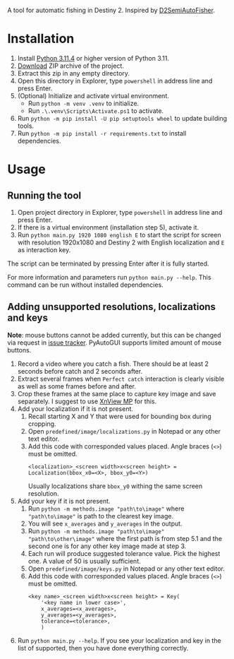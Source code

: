 A tool for automatic fishing in Destiny 2.
Inspired by [D2SemiAutoFisher](https://github.com/Chadhendrixs/D2SemiAutoFisher).

# Installation

1. Install [Python 3.11.4](https://www.python.org/downloads/release/python-3114/)
   or higher version of Python 3.11.
2. [Download](https://github.com/Prometheus3375/destiny2-auto-fishing/archive/refs/heads/main.zip)
   ZIP archive of the project.
3. Extract this zip in any empty directory.
4. Open this directory in Explorer, type `powershell` in address line and press Enter.
5. (Optional) Initialize and activate virtual environment.
    - Run `python -m venv .venv` to initialize.
    - Run `.\.venv\Scripts\Activate.ps1` to activate.
6. Run `python -m pip install -U pip setuptools wheel` to update building tools.
7. Run `python -m pip install -r requirements.txt` to install dependencies.

# Usage

## Running the tool

1. Open project directory in Explorer, type `powershell` in address line and press Enter.
2. If there is a virtual environment (installation step 5), activate it.
3. Run `python main.py 1920 1080 english E` to start the script
   for screen with resolution 1920x1080 and Destiny 2
   with English localization and `E` as interaction key.

The script can be terminated by pressing Enter after it is fully started.

For more information and parameters run `python main.py --help`.
This command can be run without installed dependencies.

## Adding unsupported resolutions, localizations and keys

**Note**: mouse buttons cannot be added currently, but this can be changed via request in
[issue tracker](https://github.com/Prometheus3375/destiny2-auto-fishing/issues).
PyAutoGUI supports limited amount of mouse buttons.

1. Record a video where you catch a fish. There should be at least 2 seconds before catch and
   2 seconds after.
2. Extract several frames when `Perfect catch` interaction is clearly visible as well as some
   frames before and after.
3. Crop these frames at the same place to capture key image and save separately.
   I suggest to use [XnView MP](https://www.xnview.com/en/xnviewmp/) for this.
4. Add your localization if it is not present.
    1. Recall starting X and Y that were used for bounding box during cropping.
    2. Open `predefined/image/localizations.py` in Notepad or any other text editor.
    3. Add this code with corresponded values placed. Angle braces (`<>`) must be omitted.
       ```
       <localization>_<screen width>x<screen height> = Localization(bbox_x0=<X>, bbox_y0=<Y>)
       ```
       Usually localizations share `bbox_y0` withing the same screen resolution.
5. Add your key if it is not present.
    1. Run `python -m methods.image "path\to\image"` where `"path\to\image"`
       is path to the clearest key image.
    2. You will see `x_averages` and `y_averages` in the output.
    3. Run `python -m methods.image "path\to\image" "path\to\other\image"`
       where the first path is from step 5.1
       and the second one is for any other key image made at step 3.
    4. Each run will produce suggested tolerance value. Pick the highest one.
       A value of 50 is usually sufficient.
    5. Open `predefined/image/keys.py` in Notepad or any other text editor.
    6. Add this code with corresponded values placed. Angle braces (`<>`) must be omitted.
       ```
       <key name>_<screen width>x<screen height> = Key(
           '<key name in lower case>',
           x_averages=<x_averages>,
           y_averages=<y_averages>,
           tolerance=<tolerance>,
           )
       ```
6. Run `python main.py --help`. If you see your localization and key in the list of supported,
   then you have done everything correctly.
